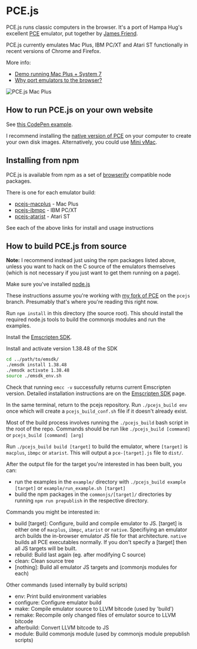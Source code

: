 # PCE.js

PCE.js runs classic computers in the browser. It's a port of Hampa Hug's excellent [PCE](http://www.hampa.ch/pce/) emulator, put together by [James Friend](https://jamesfriend.com.au/).

PCE.js currently emulates Mac Plus, IBM PC/XT and Atari ST functionally in recent versions of Chrome and Firefox.

More info: 

- [Demo running Mac Plus + System 7](https://jamesfriend.com.au/pce-js/) 
- [Why port emulators to the browser?](https://jamesfriend.com.au/why-port-emulators-browser)

![PCE.js Mac Plus](https://jamesfriend.com.au/files/pcejs.png)

## How to run PCE.js on your own website

See [this CodePen example](https://codepen.io/jsdf/pen/gOLryXM?editors=1100).

I recommend installing the [native version of PCE](http://www.hampa.ch/pce/) on your computer to create your own disk images. Alternatively, you could use [Mini vMac](https://www.gryphel.com/c/minivmac/).

## Installing from npm

PCE.js is available from npm as a set of [browserify](http://github.com/substack/node-browserify) compatible node packages.

There is one for each emulator build:
- [pcejs-macplus](http://npmjs.org/package/pcejs-macplus) - Mac Plus
- [pcejs-ibmpc](http://npmjs.org/package/pcejs-ibmpc) - IBM PC/XT
- [pcejs-atarist](http://npmjs.org/package/pcejs-atarist) - Atari ST

See each of the above links for install and usage instructions

## How to build PCE.js from source

**Note:** I recommend instead just using the npm packages listed above, unless you want to hack on the C source of the emulators themselves (which is not necessary if you just want to get them running on a page).

Make sure you've installed [node.js](http://nodejs.org/download/)

These instructions assume you're working with [my fork of PCE](https://github.com/jsdf/pce) on the 
`pcejs` branch. Presumably that's where you're reading this right now.

Run `npm install` in this directory (the source root). This should install the 
required node.js tools to build the commonjs modules and run the examples.

Install the [Emscripten SDK](https://kripken.github.io/emscripten-site/docs/getting_started/downloads.html).

Install and activate version 1.38.48 of the SDK

```bash
cd ../path/to/emsdk/
./emsdk install 1.38.48
./emsdk activate 1.38.48
source ./emsdk_env.sh

```

Check that running `emcc -v` successfully returns current Emscripten version.
Detailed installation instructions are on the [Emscripten SDK](https://kripken.github.io/emscripten-site/docs/getting_started/downloads.html) page.

In the same terminal, return to the pcejs repository. Run `./pcejs_build env` once which will create a `pcejs_build_conf.sh` file if it 
doesn't already exist. 

Most of the build process involves running the `./pcejs_build` bash script in the 
root of the repo. Commands should be run like `./pcejs_build [command]` or `pcejs_build [command] [arg]`

Run `./pcejs_build build [target]` to build the emulator, where `[target]` is `macplus`, 
`ibmpc` or `atarist`. This will output a `pce-[target].js` file to `dist/`.

After the output file for the target you're interested in has been built, you can:
- run the examples in the `example/` directory with `./pcejs_build example [target]` or `example/run_example.sh [target]`
- build the npm packages in the `commonjs/[target]/` directories by running 
  `npm run prepublish` in the respective directory.

Commands you might be interested in:

- build [target]: Configure, build and compile emulator to JS. [target] is either 
  one of `macplus`, `ibmpc`, `atarist` or `native`. Specifiying an emulator arch 
  builds the in-browser emulator JS file for that architecture. `native` builds 
  all PCE executables normally. If you don't specify a [target] then all JS 
  targets will be built.
- rebuild: Build last again (eg. after modifying C source)
- clean: Clean source tree
- [nothing]: Build all emulator JS targets and (commonjs modules for each)

Other commands (used internally by build scripts)

- env: Print build environment variables
- configure: Configure emulator build
- make: Compile emulator source to LLVM bitcode (used by 'build')
- remake: Recompile only changed files of emulator source to LLVM bitcode
- afterbuild: Convert LLVM bitcode to JS
- module: Build commonjs module (used by commonjs module prepublish scripts)





